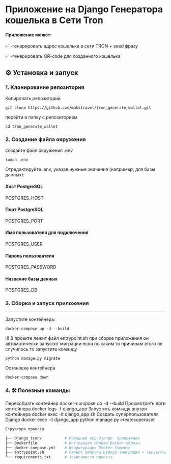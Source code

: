 # Приложение на Django Генератора кошелька в Сети Tron 

#### Приложение может:
✅ -генерировать адрес кошелька в сети TRON + seed фразу

✅ -генерировать QR-code для созданного кошелька

## ⚙️ Установка и запуск

### 1. Клонирование репозитория
Копировать репозиторий
```
git clone https://github.com/makstravel/tron_generate_wallet.git
```
перейти в папку с репозиторием
```
cd tron_generate_wallet
```
### 2. Создание файла окружения
создайте файл окружения .env
```
touch .env
```

Отредактируйте .env, указав нужные значения (например, для базы данных):

####  Хост PostgreSQL
POSTGRES_HOST
####  Порт PostgreSQL
POSTGRES_PORT
####  Имя пользователя для подключения
POSTGRES_USER
####  Пароль пользователя
POSTGRES_PASSWORD
####  Название базы данных
POSTGRES_DB


### 3. Сборка и запуск приложения
---
Запустите контейнеры

```
docker-compose up -d --build
```

!!! В проекте лежит файл entrypoint.sh при сборке приложения он автоматически запустит миграции
если по каким то причинам этого не случилось то запустите команду

```
python manage.py migrate 
```
Остановка контейнера

```
docker-compose down
```

### 4. 🛠️ Полезные команды
Пересобрать контейнер	docker-compose up -d --build
Просмотреть логи контейнера	docker logs -f django_app
Запустить команду внутри контейнера	docker exec -it django_app sh
Создать суперпользователя Django	docker exec -it django_app python manage.py createsuperuser

```sh
Структура проекта

├── Django_tron/          # Исходный код Django  приложения
├── Dockerfile            # Инструкция сборки Docker-образа
├── docker-compose.yml    # Конфигурация Docker Compose
├── entrypoint.sh         # Скрипт запуска Django (миграции + runserver)
└── requirements.txt      # Зависимости проекта
